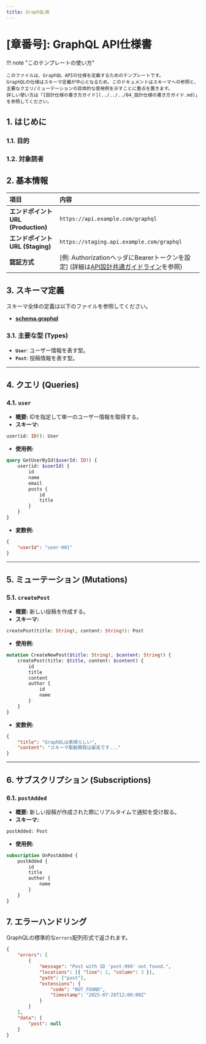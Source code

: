 ```yaml
---
title: GraphQL用
---
```


# [章番号]: GraphQL API仕様書

!!! note "このテンプレートの使い方"

    このファイルは、GraphQL APIの仕様を定義するためのテンプレートです。
    GraphQLの仕様はスキーマ定義が中心となるため、このドキュメントはスキーマへの参照と、主要なクエリ/ミューテーションの具体的な使用例を示すことに重点を置きます。
    詳しい使い方は「[設計仕様の書き方ガイド](../../../04_設計仕様の書き方ガイド.md)」を参照してください。

## 1. はじめに

### 1.1. 目的

<!-- このGraphQL APIが提供するデータと操作、そしてその目的を簡潔に記述します。 -->

### 1.2. 対象読者

<!-- 例: フロントエンド開発者、モバイルアプリ開発者など -->

## 2. 基本情報

| 項目                               | 内容                                                                                                                                |
| :--------------------------------- | :---------------------------------------------------------------------------------------------------------------------------------- |
| **エンドポイントURL (Production)** | `https://api.example.com/graphql`                                                                                                   |
| **エンドポイントURL (Staging)**    | `https://staging.api.example.com/graphql`                                                                                           |
| **認証方式**                       | [例: AuthorizationヘッダにBearerトークンを設定] (詳細は[API設計共通ガイドライン](../API設計共通ガイドライン.md#1-認証・認可)を参照) |

## 3. スキーマ定義

<!-- GraphQLスキーマ定義ファイル (.graphql) へのリンクを記載します。あるいは、主要な型定義をここに直接記述することも可能です。 -->

スキーマ全体の定義は以下のファイルを参照してください。

- **[schema.graphql](ここにスキーマファイルへのパスを記述してください)**

### 3.1. 主要な型 (Types)

<!-- 特に重要、または複雑な型について、ここで補足説明を行います。 -->

- **`User`**: ユーザー情報を表す型。
- **`Post`**: 投稿情報を表す型。

---

## 4. クエリ (Queries)

<!-- データの取得を行う主要なクエリについて記述します。 -->

### 4.1. `user`

- **概要:** IDを指定して単一のユーザー情報を取得する。
- **スキーマ:**

```graphql
user(id: ID!): User
```

- **使用例:**

```graphql
query GetUserById($userId: ID!) {
    user(id: $userId) {
        id
        name
        email
        posts {
            id
            title
        }
    }
}
```

- **変数例:**

```json
{
    "userId": "user-001"
}
```

---

## 5. ミューテーション (Mutations)

<!-- データの作成、更新、削除を行う主要なミューテーションについて記述します。 -->

### 5.1. `createPost`

- **概要:** 新しい投稿を作成する。
- **スキーマ:**

```graphql
createPost(title: String!, content: String!): Post
```

- **使用例:**

```graphql
mutation CreateNewPost($title: String!, $content: String!) {
    createPost(title: $title, content: $content) {
        id
        title
        content
        author {
            id
            name
        }
    }
}
```

- **変数例:**

```json
{
    "title": "GraphQLは素晴らしい",
    "content": "スキーマ駆動開発は最高です..."
}
```

---

## 6. サブスクリプション (Subscriptions)

<!-- データのリアルタイム更新を受け取るためのサブスクリプションについて記述します。 -->

### 6.1. `postAdded`

- **概要:** 新しい投稿が作成された際にリアルタイムで通知を受け取る。
- **スキーマ:**

```graphql
postAdded: Post
```

- **使用例:**

```graphql
subscription OnPostAdded {
    postAdded {
        id
        title
        author {
            name
        }
    }
}
```

## 7. エラーハンドリング

<!-- GraphQL APIのエラーレスポンス形式について説明します。詳細は[API設計共通ガイドライン](../API設計共通ガイドライン.md#2-エラー設計)を参照してください。 -->

GraphQLの標準的な`errors`配列形式で返されます。

```json
{
    "errors": [
        {
            "message": "Post with ID 'post-999' not found.",
            "locations": [{ "line": 2, "column": 3 }],
            "path": ["post"],
            "extensions": {
                "code": "NOT_FOUND",
                "timestamp": "2025-07-28T12:00:00Z"
            }
        }
    ],
    "data": {
        "post": null
    }
}
```
